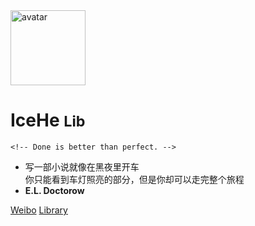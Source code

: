 <img src="//cdn.icehe.xyz/_docsify/avatar-400.png" alt="avatar"  width="120px"/>

# IceHe <small>Lib</small>

    <!-- Done is better than perfect. -->

- 写一部小说就像在黑夜里开车<br/>你只能看到车灯照亮的部分，但是你却可以走完整个旅程
- **E.L. Doctorow**

<!-- - Wiki：Never memorize something that you can look up. -->
<!-- - **Albert Einstein** -->

[Weibo](https://weibo.com/icedes)
[Library](#icehe39s-lib)

<!-- Ref : https://docsify.js.org/#/cover -->
